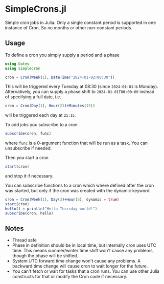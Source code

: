 # SimpleCrons.jl

Simple cron jobs in Julia. Only a single constant period is supported in one instance of Cron. So no months or other non-constant periods.

<!-- ## Installation 

Install SimpleCrons.jl using the Julia package manager:

```julia
import Pkg
Pkg.add("SimpleCrons")
``` -->

## Usage 

To define a cron you simply supply a period and a phase
```julia
using Dates
using SimpleCron

cron = Cron(Week(1), DateTime("2024-01-02T08:30"))
```
This will be triggered every Tuesday at 08:30 (since `2024-01-01` is Monday). Alternatively, you can supply a phase shift to `2024-01-01T00:00:00` instead of specifying a full date, i.e.
```julia 
cron = Cron(Day(1), Hour(21)+Minutes(15))
```
will be triggered each day at `21:15`. 

To add jobs you subscribe to a cron

```julia
subscribe(cron, func)
```
where `func` is a 0-argument function that will be run as a task. You can unsubscribe if needed. 

Then you start a cron 
```julia
start(cron)
```
and stop it if necessary.

You can subscribe functions to a cron which where defined after the cron was started, but only if the cron was created with the dynamic keyword
```julia 
cron = Cron(Week(1), Day(3)+Hour(8), dynamic = true)
start(cron)
hello() = println("Hello Thursday world!")
subscribe(cron, hello)
```

## Notes 

- Thread safe
- Phase in definition should be in local time, but internally cron uses UTC time. This means summer/winter time shift won't cause any problems, though the phase will be shifted. 
- System UTC forward time change won't cause any problems. A backward time change will cause cron to wait longer for the future. 
- You can't fetch or wait for tasks that a cron runs. You can use other Julia constructs for that or modify the Cron code if necessary. 
